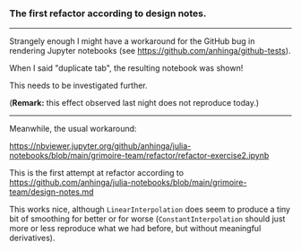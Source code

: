 ### The first refactor according to design notes.

---

Strangely enough I might have a workaround for the GitHub bug in rendering Jupyter notebooks (see https://github.com/anhinga/github-tests). 

When I said "duplicate tab", the resulting notebook was shown!

This needs to be investigated further.

(**Remark:** this effect observed last night does not reproduce today.)

---

Meanwhile, the usual workaround:

https://nbviewer.jupyter.org/github/anhinga/julia-notebooks/blob/main/grimoire-team/refactor/refactor-exercise2.ipynb

This is the first attempt at refactor according to https://github.com/anhinga/julia-notebooks/blob/main/grimoire-team/design-notes.md

This works nice, although `LinearInterpolation` does seem to produce a tiny bit of smoothing for better or for worse 
(`ConstantInterpolation` should just more or less reproduce what we had before, but without meaningful derivatives).
